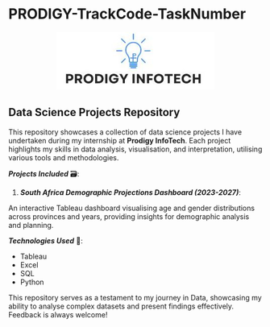# PRODIGY-TrackCode-TaskNumber
<p align="center">
<img src="Prodigy.jpg">
</p>

## Data Science Projects Repository

This repository showcases a collection of data science projects I have undertaken during my internship at **Prodigy InfoTech**. Each project highlights my skills in data analysis, visualisation, and interpretation, utilising various tools and methodologies.

_**Projects Included**_ 🗃️:

1. **_South Africa Demographic Projections Dashboard (2023-2027)_**:

An interactive Tableau dashboard visualising age and gender distributions across provinces and years, providing insights for demographic analysis and planning.


_**Technologies Used**_ 🔨:

- Tableau
- Excel
- SQL
- Python


This repository serves as a testament to my journey in Data, showcasing my ability to analyse complex datasets and present findings effectively. Feedback is always welcome!
